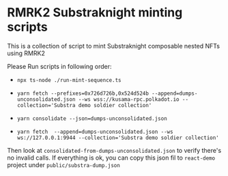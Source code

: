 # RMRK2 Substraknight minting scripts

This is a collection of script to mint Substraknight composable nested NFTs using RMRK2

Please Run scripts in following order:

- `npx ts-node ./run-mint-sequence.ts`
- `yarn fetch --prefixes=0x726d726b,0x524d524b --append=dumps-unconsolidated.json --ws wss://kusama-rpc.polkadot.io --collection='Substra demo soldier collection'`
- `yarn consolidate --json=dumps-unconsolidated.json`

- `yarn fetch  --append=dumps-unconsolidated.json --ws ws://127.0.0.1:9944 --collection='Substra demo soldier collection'`

Then look at `consolidated-from-dumps-unconsolidated.json` to verify there's no invalid calls. If everything is ok, you can copy this json fil to `react-demo`
project under `public/substra-dump.json`
